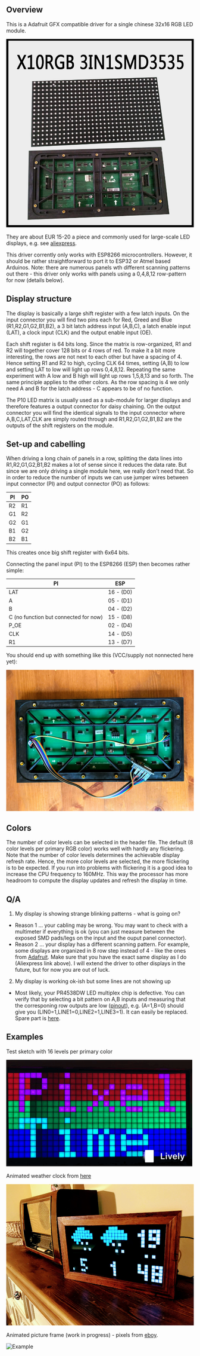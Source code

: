 ## Overview

This is a Adafruit GFX compatible driver for a single chinese 32x16 RGB LED module.

![P10](/images/P10_matrix.jpg)

They are about EUR 15-20 a piece and commonly used for large-scale LED
displays, e.g. see [aliexpress](https://www.aliexpress.com/item/Freeshipping-SMD3535-outdoor-rgb-led-matrix-p10-module-32x16-wateproof-led-sign-xxx-video-led-wall/32671579710.html?spm=2114.search0104.3.1.CS5xAQ&ws_ab_test=searchweb0_0,searchweb201602_2_10320_10152_10321_10065_10151_10344_10068_10345_10342_10547_10343_10322_10340_10341_10548_10193_10194_10541_10562_10084_10083_10304_10307_10177_10302_10539_10180_10312_10059_10313_10314_10184_10534_10533_100031_10319_10604_10603_10103_10186_10594_10557_10596_10595_10142_10107,searchweb201603_14,ppcSwitch_5&btsid=4c102134-b41b-43b9-bc7b-d7f073a5052e&algo_expid=41b2585a-3330-46a3-8879-ca765ce011fb-0&algo_pvid=41b2585a-3330-46a3-8879-ca765ce011fb&rmStoreLevelAB=2).

This driver corrently only works with ESP8266 microcontrollers. However, it should be rather straightforward to port it to ESP32 or Atmel based Arduinos. Note: there are numerous panels wth different scanning patterns out there - this driver only works with panels using a 0,4,8,12 row-pattern for now (details below).

## Display structure

The display is basically a large shift register with a few latch inputs. On the input connector you will find two pins each for Red, Greed and Blue (R1,R2,G1,G2,B1,B2), a 3 bit latch address input (A,B,C), a latch enable input (LAT), a clock input (CLK) and the output enable input (OE).

Each shift register is 64 bits long. Since the matrix is row-organized, R1 and R2 will together cover 128 bits or 4 rows of red. To make it a bit more interesting, the rows are not next to each other but have a spacing of 4. Hence setting R1 and R2 to high, cycling CLK 64 times, setting (A,B) to low and setting LAT to low will light up rows 0,4,8,12. Repeating the same experiment with A low and B high will light up rows 1,5,8,13 and so forth. The same principle applies to the other colors. As the row spacing is 4 we only need A and B for the latch address - C appears to be of no function.

The P10 LED matrix is usually used as a sub-module for larger displays and therefore features a output connector for daisy chaining. On the output connector you will find the identical signals to the input connector where A,B,C,LAT,CLK are simply routed through and R1,R2,G1,G2,B1,B2 are the outputs of the shift registers on the module.

## Set-up and cabelling

When driving a long chain of panels in a row, splitting the data lines into R1,R2,G1,G2,B1,B2 makes a lot of sense since it reduces the data rate. But since we are only driving a single module here, we really don't need that.
So in order to reduce the number of inputs we can use jumper wires between input connector (PI) and output connector (PO) as follows:

PI | PO
---|---
R2 | R1
G1 | R2
G2 | G1
B1 | G2
B2 | B1

This creates once big shift register with 6x64 bits.

Connecting the panel input (PI) to the ESP8266 (ESP) then becomes rather simple:

PI  | ESP
----|----
LAT |  16 - (D0)
A   |  05 - (D1)
B   |  04 - (D2)
C (no function but connected for now)  |  15 - (D8)
P_OE|  02 - (D4)
CLK |  14 - (D5)
R1  |  13 - (D7)

You should end up with something like this (VCC/supply not nonnected here yet):

![Cabling](/images/P10_cables.jpg)

## Colors
The number of color levels can be selected in the header file. The default (8 color levels per primary RGB color) works well with hardly any flickering. Note that the number of color levels determines the achievable display refresh rate. Hence, the more color levels are selected, the more flickering is to be expected. If you run into problems with flickering it is a good idea to increase the CPU frequency to 160MHz. This way the processor has more headroom to compute the display updates and refresh the display in time.

## Q/A
1. My display is showing strange blinking patterns - what is going on?
  * Reason 1 ... your cabling may be wrong. You may want to check with a multimeter if everything is ok (you can just measure between the exposed SMD pads/legs on the input and the ouput panel connector).
  * Reason 2 ... your display has a different scanning pattern. For example, some displays are organized in 8 row step instead of 4 - like the ones from [Adafruit](https://learn.adafruit.com/32x16-32x32-rgb-led-matrix/how-the-matrix-works). Make sure that you have the exact same display as I do (Aliexpress link above). I will extend the driver to other displays in the future, but for now you are out of luck.
2. My display is working ok-ish but some lines are not showing up
  * Most likely, your PR4538DW LED multiplex chip is defective. You can verify that by selecting a bit pattern on A,B inputs and measuring that the corresponing row outputs are low ([pinout](/docs/pr4538.pdf)), e.g. (A=1,B=0) should give you (LIN0=1,LINE1=0,LINE2=1,LINE3=1).  It can easily be replaced. Spare part is [here](https://www.aliexpress.com/item/Free-shipping-10pcs-lot-PR4538DW-SOP-20-original-authentic/32594044891.html?spm=a2g0s.9042311.0.0.bjr5BY).


## Examples

Test sketch with 16 levels per primary color

![Colors](/images/P10_color_scroll.gif)

Animated weather clock from [here](https://2dom.github.io/PixelTime/)

![Example](/images/PixelTime_small.jpg)

Animated picture frame (work in progress) -  pixels from [eboy](http://hello.eboy.com/eboy/).

![Example](/images/sea.gif)
